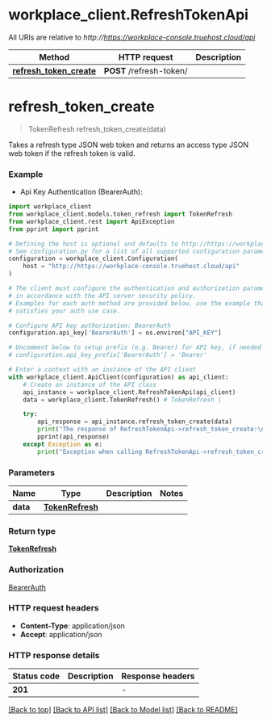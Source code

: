 # workplace_client.RefreshTokenApi

All URIs are relative to *http://https://workplace-console.truehost.cloud/api*

Method | HTTP request | Description
------------- | ------------- | -------------
[**refresh_token_create**](RefreshTokenApi.md#refresh_token_create) | **POST** /refresh-token/ | 


# **refresh_token_create**
> TokenRefresh refresh_token_create(data)

Takes a refresh type JSON web token and returns an access type JSON web
token if the refresh token is valid.

### Example

* Api Key Authentication (BearerAuth):

```python
import workplace_client
from workplace_client.models.token_refresh import TokenRefresh
from workplace_client.rest import ApiException
from pprint import pprint

# Defining the host is optional and defaults to http://https://workplace-console.truehost.cloud/api
# See configuration.py for a list of all supported configuration parameters.
configuration = workplace_client.Configuration(
    host = "http://https://workplace-console.truehost.cloud/api"
)

# The client must configure the authentication and authorization parameters
# in accordance with the API server security policy.
# Examples for each auth method are provided below, use the example that
# satisfies your auth use case.

# Configure API key authorization: BearerAuth
configuration.api_key['BearerAuth'] = os.environ["API_KEY"]

# Uncomment below to setup prefix (e.g. Bearer) for API key, if needed
# configuration.api_key_prefix['BearerAuth'] = 'Bearer'

# Enter a context with an instance of the API client
with workplace_client.ApiClient(configuration) as api_client:
    # Create an instance of the API class
    api_instance = workplace_client.RefreshTokenApi(api_client)
    data = workplace_client.TokenRefresh() # TokenRefresh | 

    try:
        api_response = api_instance.refresh_token_create(data)
        print("The response of RefreshTokenApi->refresh_token_create:\n")
        pprint(api_response)
    except Exception as e:
        print("Exception when calling RefreshTokenApi->refresh_token_create: %s\n" % e)
```



### Parameters


Name | Type | Description  | Notes
------------- | ------------- | ------------- | -------------
 **data** | [**TokenRefresh**](TokenRefresh.md)|  | 

### Return type

[**TokenRefresh**](TokenRefresh.md)

### Authorization

[BearerAuth](../README.md#BearerAuth)

### HTTP request headers

 - **Content-Type**: application/json
 - **Accept**: application/json

### HTTP response details

| Status code | Description | Response headers |
|-------------|-------------|------------------|
**201** |  |  -  |

[[Back to top]](#) [[Back to API list]](../README.md#documentation-for-api-endpoints) [[Back to Model list]](../README.md#documentation-for-models) [[Back to README]](../README.md)

